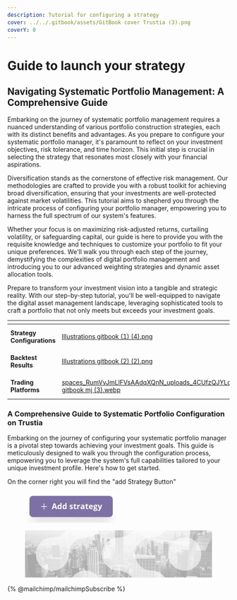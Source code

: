 ```yaml
---
description: Tutorial for configuring a strategy
cover: ../../.gitbook/assets/GitBook cover Trustia (3).png
coverY: 0
---
```


# Guide to launch your strategy

## **Navigating Systematic Portfolio Management: A Comprehensive Guide**

Embarking on the journey of systematic portfolio management requires a nuanced understanding of various portfolio construction strategies, each with its distinct benefits and advantages. As you prepare to configure your systematic portfolio manager, it's paramount to reflect on your investment objectives, risk tolerance, and time horizon. This initial step is crucial in selecting the strategy that resonates most closely with your financial aspirations.

Diversification stands as the cornerstone of effective risk management. Our methodologies are crafted to provide you with a robust toolkit for achieving broad diversification, ensuring that your investments are well-protected against market volatilities. This tutorial aims to shepherd you through the intricate process of configuring your portfolio manager, empowering you to harness the full spectrum of our system's features.

Whether your focus is on maximizing risk-adjusted returns, curtailing volatility, or safeguarding capital, our guide is here to provide you with the requisite knowledge and techniques to customize your portfolio to fit your unique preferences. We'll walk you through each step of the journey, demystifying the complexities of digital portfolio management and introducing you to our advanced weighting strategies and dynamic asset allocation tools.

Prepare to transform your investment vision into a tangible and strategic reality. With our step-by-step tutorial, you'll be well-equipped to navigate the digital asset management landscape, leveraging sophisticated tools to craft a portfolio that not only meets but exceeds your investment goals.

<table data-view="cards"><thead><tr><th></th><th data-hidden data-card-cover data-type="files"></th><th data-hidden data-card-target data-type="content-ref"></th></tr></thead><tbody><tr><td><strong>Strategy Configurations</strong></td><td><a href="../../.gitbook/assets/Illustrations gitbook (1) (4).png">Illustrations gitbook (1) (4).png</a></td><td><a href="step-1-strategy-configuration/">step-1-strategy-configuration</a></td></tr><tr><td><strong>Backtest Results</strong></td><td><a href="../../.gitbook/assets/Illustrations gitbook (2) (2).png">Illustrations gitbook (2) (2).png</a></td><td><a href="step-3-backtest-and-launch/">step-3-backtest-and-launch</a></td></tr><tr><td><strong>Trading</strong> <strong>Platforms</strong></td><td><a href="../../.gitbook/assets/spaces_RumVvJmLlFVsAAdqXQnN_uploads_4CUfzQJYLqx7M2fTmcIF_Illustrations gitbook mj (3).webp">spaces_RumVvJmLlFVsAAdqXQnN_uploads_4CUfzQJYLqx7M2fTmcIF_Illustrations gitbook mj (3).webp</a></td><td><a href="../available-trading-platforms/">available-trading-platforms</a></td></tr></tbody></table>

### **A Comprehensive Guide to Systematic Portfolio Configuration on Trustia**

Embarking on the journey of configuring your systematic portfolio manager is a pivotal step towards achieving your investment goals. This guide is meticulously designed to walk you through the configuration process, empowering you to leverage the system's full capabilities tailored to your unique investment profile. Here's how to get started.

On the corner right you will find the "add Strategy Button"

<figure><img src="../../.gitbook/assets/addButton.webp" alt=""><figcaption></figcaption></figure>

<figure><img src="../../.gitbook/assets/bgfooter.webp" alt="Trustia logo over a city"><figcaption></figcaption></figure>

{% @mailchimp/mailchimpSubscribe %}
